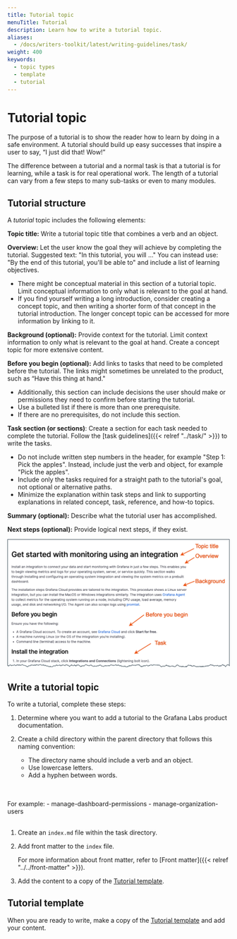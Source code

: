 ```yaml
---
title: Tutorial topic
menuTitle: Tutorial
description: Learn how to write a tutorial topic.
aliases:
  - /docs/writers-toolkit/latest/writing-guidelines/task/
weight: 400
keywords:
  - topic types
  - template
  - tutorial
---
```


# Tutorial topic

The purpose of a tutorial is to show the reader how to learn by doing in a safe environment. A tutorial should build up easy successes that inspire a user to say, “I just did that! Wow!”

The difference between a tutorial and a normal task is that a tutorial is for learning, while a task is for real operational work. The length of a tutorial can vary from a few steps to many sub-tasks or even to many modules.

## Tutorial structure

A _tutorial_ topic includes the following elements:

**Topic title:** Write a tutorial topic title that combines a verb and an object.

**Overview:** Let the user know the goal they will achieve by completing the tutorial. Suggested text: "In this tutorial, you will …" You can instead use: "By the end of this tutorial, you'll be able to" and include a list of learning objectives. 

- There might be conceptual material in this section of a tutorial topic. Limit conceptual information to only what is relevant to the goal at hand.
- If you find yourself writing a long introduction, consider creating a concept topic, and then writing a shorter form of that concept in the tutorial introduction. The longer concept topic can be accessed for more information by linking to it.

**Background (optional):** Provide context for the tutorial. Limit context information to only what is relevant to the goal at hand. Create a concept topic for more extensive content. 

**Before you begin (optional):** Add links to tasks that need to be completed before the tutorial. The links might sometimes be unrelated to the product, such as “Have this thing at hand."
- Additionally, this section can include decisions the user should make or permissions they need to confirm before starting the tutorial.
- Use a bulleted list if there is more than one prerequisite.
- If there are no prerequisites, do not include this section.

**Task section (or sections)**: Create a section for each task needed to complete the tutorial. Follow the [task guidelines]({{< relref "../task/" >}}) to write the tasks. 

- Do not include written step numbers in the header, for example "Step 1: Pick the apples". Instead, include just the verb and object, for example "Pick the apples".
- Include only the tasks required for a straight path to the tutorial's goal, not optional or alternative paths. 
- Minimize the explanation within task steps and link to supporting explanations in related concept, task, reference, and how-to topics. 

**Summary (optional):** Describe what the tutorial user has accomplished. 

**Next steps (optional):** Provide logical next steps, if they exist.  

![Tutorial structure](tutorial.png)

## Write a tutorial topic

To write a tutorial, complete these steps:

1. Determine where you want to add a tutorial to the Grafana Labs product documentation.
1. Create a child directory within the parent directory that follows this naming convention:
   
   - The directory name should include a verb and an object.
   - Use lowercase letters.
   - Add a hyphen between words.
  <br>
  <br>
   For example:
     - manage-dashboard-permissions
     - manage-organization-users
<br>
<br>

1. Create an `index.md` file within the task directory.
1. Add front matter to the `index` file.

   For more information about front matter, refer to [Front matter]({{< relref "../../front-matter" >}}).

1. Add the content to a copy of the [Tutorial template](https://github.com/grafana/writers-toolkit/blob/main/docs/static/templates/tutorial-template.md).

## Tutorial template

When you are ready to write, make a copy of the [Tutorial template](https://github.com/grafana/writers-toolkit/blob/main/docs/static/templates/tutorial-template.md) and add your content.

